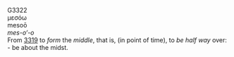 <body>
  <p>G3322<br>  μεσόω  <br> mesoō  <br><i>mes-o‘-o </i><br>From <a href="g3319.htm">3319</a>  to <i>form</i> the <i>middle</i>, that is, (in point of time), to <i>be</i> <i>half</i> <i>way</i> over: - be about the midst.<br></p>
 </body>